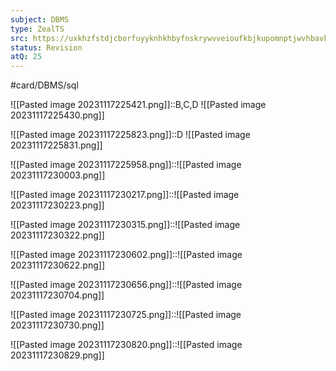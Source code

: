 ```yaml
---
subject: DBMS
type: ZealTS
src: https://uxkhzfstdjcborfuyyknhkhbyfnskrywvveioufkbjkupomnptjwvhbavkysuhi.vercel.app/solution.html?testId=62f38113e77e1e0e9be469fd&test_id=39
status: Revision
atQ: 25
---
```

#card/DBMS/sql 

![[Pasted image 20231117225421.png]]::B,C,D ![[Pasted image 20231117225430.png]] <!--SR:!2023-12-22,10,190-->

![[Pasted image 20231117225823.png]]::D ![[Pasted image 20231117225831.png]] <!--SR:!2023-12-20,8,170-->

![[Pasted image 20231117225958.png]]::![[Pasted image 20231117230003.png]] <!--SR:!2023-12-24,12,190-->

![[Pasted image 20231117230217.png]]::![[Pasted image 20231117230223.png]] <!--SR:!2023-12-21,9,190-->

![[Pasted image 20231117230315.png]]::![[Pasted image 20231117230322.png]] <!--SR:!2023-12-17,5,178-->

![[Pasted image 20231117230602.png]]::![[Pasted image 20231117230622.png]] <!--SR:!2023-12-16,4,170-->

![[Pasted image 20231117230656.png]]::![[Pasted image 20231117230704.png]] <!--SR:!2023-12-18,6,178-->

![[Pasted image 20231117230725.png]]::![[Pasted image 20231117230730.png]] <!--SR:!2023-12-14,2,158-->

![[Pasted image 20231117230820.png]]::![[Pasted image 20231117230829.png]] <!--SR:!2023-12-16,4,170-->